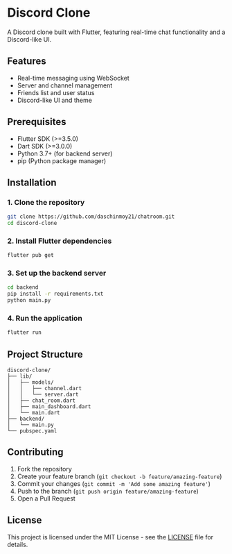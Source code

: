 # Discord Clone

A Discord clone built with Flutter, featuring real-time chat functionality and a Discord-like UI.

## Features

- Real-time messaging using WebSocket
- Server and channel management
- Friends list and user status
- Discord-like UI and theme

## Prerequisites

- Flutter SDK (>=3.5.0)
- Dart SDK (>=3.0.0)
- Python 3.7+ (for backend server)
- pip (Python package manager)

## Installation

### 1. Clone the repository

```bash
git clone https://github.com/daschinmoy21/chatroom.git
cd discord-clone
```

### 2. Install Flutter dependencies

```bash
flutter pub get
```

### 3. Set up the backend server

```bash
cd backend
pip install -r requirements.txt
python main.py
```

### 4. Run the application

```bash
flutter run
```

## Project Structure

```
discord-clone/
├── lib/
│   ├── models/
│   │   ├── channel.dart
│   │   └── server.dart
│   ├── chat_room.dart
│   ├── main_dashboard.dart
│   └── main.dart
├── backend/
│   └── main.py
└── pubspec.yaml
```

## Contributing

1. Fork the repository
2. Create your feature branch (`git checkout -b feature/amazing-feature`)
3. Commit your changes (`git commit -m 'Add some amazing feature'`)
4. Push to the branch (`git push origin feature/amazing-feature`)
5. Open a Pull Request

## License

This project is licensed under the MIT License - see the [LICENSE](LICENSE) file for details.

